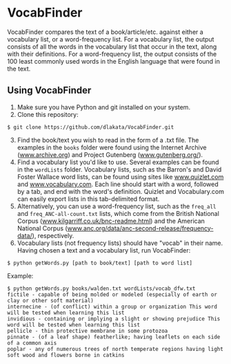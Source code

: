 VocabFinder
===========

VocabFinder compares the text of a book/article/etc. against either a vocabulary list, or a word-frequency list. For a vocabulary list, the output consists of all the words in the vocabulary list that occur in the text, along with their definitions. For a word-frequency list, the output consists of the 100 least commonly used words in the English language that were found in the text.

Using VocabFinder
-----------
1. Make sure you have Python and git installed on your system.
2. Clone this repository:
  ```
  $ git clone https://github.com/dlakata/VocabFinder.git
  ```
3. Find the book/text you wish to read in the form of a .txt file. The examples in the ```books``` folder were found using the Internet Archive (www.archive.org) and Project Gutenberg (www.gutenberg.org/).
4. Find a vocabulary list you'd like to use. Several examples can be found in the ```wordLists``` folder. Vocabulary lists, such as the Barron's and David Foster Wallace word lists, can be found using sites like www.quizlet.com and www.vocabulary.com. Each line should start with a word, followed by a tab, and end with the word's definition. Quizlet and Vocabulary.com can easily export lists in this tab-delimited format.
5. Alternatively, you can use a word-frequency list, such as the ```freq_all``` and ```freq_ANC-all-count.txt``` lists, which come from the British National Corpus (www.kilgarriff.co.uk/bnc-readme.html) and the American National Corpus (www.anc.org/data/anc-second-release/frequency-data/), respectively.
6. Vocabulary lists (not frequency lists) should have "vocab" in their name. Having chosen a text and a vocabulary list, run VocabFinder:
```
$ python getWords.py [path to book/text] [path to word list]
```
Example:
```
$ python getWords.py books/walden.txt wordLists/vocab_dfw.txt
fictile - capable of being molded or modeled (especially of earth or clay or other soft material)
internecine - (of conflict) within a group or organization This word will be tested when learning this list
invidious - containing or implying a slight or showing prejudice This word will be tested when learning this list
pellicle - thin protective membrane in some protozoa
pinnate - (of a leaf shape) featherlike; having leaflets on each side of a common axis
poplar - any of numerous trees of north temperate regions having light soft wood and flowers borne in catkins
```
